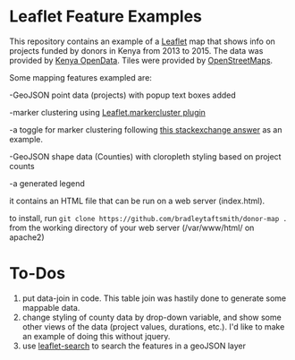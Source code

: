 # Leaflet Feature Examples

This repository contains an example of a [Leaflet](leafletjs.com) map that shows info on projects funded by donors in Kenya from 2013 to 2015. The data was provided by [Kenya OpenData](http://www.opendata.go.ke/datasets/distribution-of-donor-and-gok-funded-projects-2013-to-2015/data). Tiles were provided by [OpenStreetMaps](http://www.openstreetmap.org/).


Some mapping features exampled are:

-GeoJSON point data (projects) with popup text boxes added


-marker clustering using [Leaflet.markercluster plugin](https://github.com/Leaflet/Leaflet.markercluster)


-a toggle for marker clustering following [this stackexchange answer](https://gis.stackexchange.com/questions/152128/leaflet-markercluster-cluster-uncluster-toggle) as an example.


-GeoJSON shape data (Counties) with cloropleth styling based on project counts

-a generated legend


it contains an HTML file that can be run on a web server (index.html).


to install, run `git clone https://github.com/bradleytaftsmith/donor-map .` from the working directory of your web server (/var/www/html/ on apache2)

# To-Dos
1. put data-join in code. This table join was hastily done to generate some mappable data. 
2. change styling of county data by drop-down variable, and show some other views of the data (project values, durations, etc.). I'd like to make an example of doing this without jquery.
3. use [leaflet-search](https://github.com/stefanocudini/leaflet-search) to search the features in a geoJSON layer


